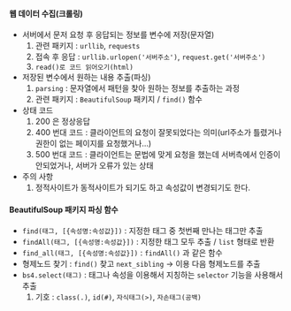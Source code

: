 #### 웹 데이터 수집(크롤링)
- 서버에서 문저 요청 후 응답되는 정보를 변수에 저장(문자열)
  1. 관련 패키지 : `urllib`, `requests`
  2. 접속 후 응답 : `urllib.urlopen('서버주소')`, `request.get('서버주소')`
  3. `read()로 코드 읽어오기(html)`
- 저장된 변수에서 원하는 내용 추출(파싱)
  1. `parsing` : 문자열에서 패턴을 찾아 원하는 정보를 추출하는 과정
  2. 관련 패키지 : `BeautifulSoup` 패키지 / `find()` 함수
- 상태 코드 
  1. 200 은 정상응답
  2. 400 번대 코드 : 클라이언트의 요청이 잘못되었다는 의미(url주소가 틀렸거나 권한이 없는 페이지를 요청했거나...)
  3. 500 번대 코드 : 클라이언트는 문법에 맞게 요청을 했는데 서버측에서 인증이 안되었거나, 서버가 오류가 있는 상태
- 주의 사항
  1. 정적사이트가 동적사이트가 되기도 하고 속성값이 변경되기도 한다.

#### BeautifulSoup 패키지 파싱 함수
- `find(태그, [{속성명:속성값}])` : 지정한 태그 중 첫번째 만나는 태그만 추출
- `findAll(태그, [{속성명:속성값}])` : 지정한 태그 모두 추출 / `list` 형태로 반환
- `find_all(태그, [{속성명:속성값}])` : `findAll()` 과 같은 함수
- 형제노드 찾기 : `find()` 찾고 `next_sibling` -> 이용 다음 형제노드를 추출
- `bs4.select(태그)` : 태그나 속성을 이용해서 지칭하는 `selector` 기능을 사용해서 추출
  1. 기호 : `class(.)`, `id(#)`, `자식태그(>)`, `자손태그(공백)`

